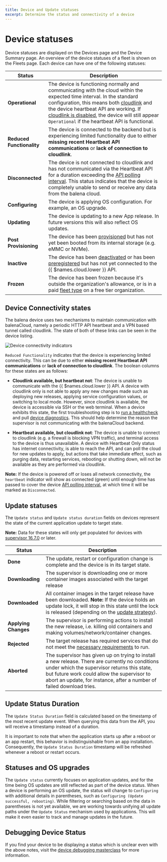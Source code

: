 ```yaml
---
title: Device and Update statuses
excerpt: Determine the status and connectivity of a device
---
```


# Device statuses

Device statuses are displayed on the Devices page and the Device Summary page. An overview of the device statuses of a fleet is shown on the Fleets page. Each device can have one of the following statuses:

| Status                                       | Description                                                                                                                                                                      |
|----------------------------------------------|----------------------------------------------------------------------------------------------------------------------------------------------------------------------------------|
| **Operational**                              | The device is functioning normally and communicating with the cloud within the expected time interval. In the standard configuration, this means both [cloudlink][cloudlink] and the device heartbeat API are working. If [cloudlink is disabled][bandwidth-reduction], the device will still appear `Operational` if the heartbeat API is functional.   |
| **Reduced Functionality**        | The device is connected to the backend but is experiencing limited functionality due to either **missing recent Heartbeat API communications** or **lack of connection to cloudlink**.                                                                                       |
| **Disconnected**                                  | The device is not connected to cloudlink and has not communicated via the Heartbeat API for a duration exceeding the [API polling interval][poll-interval]. This status indicates that the device is completely unable to send or receive any data from the balena cloud.                                                                                                                                                           |
| **Configuring**                              | The device is applying OS configuration. For example, an OS upgrade.                                                                                                                                         |
| **Updating**                                 | The device is updating to a new App release. In future versions this will also reflect OS updates.                                                                                                                                        |
| **Post Provisioning**                        | The device has been [provisioned][device-provisioning] but has not yet been booted from its internal storage (e.g. eMMC or NVMe).                                                                                              |
| **Inactive**                                 | The device has been [deactivated][deactivated] or has been [preregistered][preregistered] but has not yet connected to the {{ $names.cloud.lower }} API.                         |
| **Frozen**                                   | The device has been frozen because it's outside the organization's allowance, or is in a paid [fleet type][fleet type] on a free tier organization.                              |


## Device Connectivity states



The balena device uses two mechanisms to maintain communication with balenaCloud, namely a periodic HTTP API heartbeat and a VPN based tunnel called cloudlink. The state of both of these links can be seen in the device listing.

![Device connectivity indicators](/img/common/main_dashboard/device_status.webp)

`Reduced Functionality` indicates that the device is experiencing limited connectivity. This can be due to either **missing recent Heartbeat API communications** or **lack of connection to cloudlink**. The boolean columns for these states are as follows:

- **Cloudlink available, but heartbeat not**: The device is unable to communicate with the {{ $names.cloud.lower }} API. A device with cloudlink only is not able to apply any new changes made such as deploying new releases, applying service configuration values, or switching to local mode. However, since cloudlink is available, the device is accessible via SSH or the web terminal. When a device exhibits this state, the first troubleshooting step is to [run a healthcheck](https://docs.balena.io/reference/diagnostics/#device-health-checks) and pull [device diagnostics](https://docs.balena.io/reference/diagnostics/#device-diagnostics). This should help determine the reason the supervisor is not communicating with the balenaCloud backend.

- **Heartbeat available, but cloudlink not**: The device is unable to connect to cloudlink (e.g. a firewall is blocking VPN traffic), and terminal access to the device is thus unavailable. A device with Heartbeat Only status has internet connectivity, is able to reach the API, and can poll the cloud for new updates to apply, but actions that take immediate effect, such as purging data, restarting services, rebooting or shutting down, will not be available as they are performed via cloudlink.

__Note:__ If the device is powered off or loses all network connectivity, the `heartbeat` indicator will show as connected (green) until enough time has passed to cover the device [API polling interval][poll-interval], at which time it will be marked as `Disconnected`.


## Update statuses

The `Update status` and `Update status duration` fields on devices represent the state of the current application update to target state. 

__Note:__ Data for these states will only get populated for devices with [supervisor 16.7.0](https://github.com/balena-os/balena-supervisor/blob/master/CHANGELOG.md#v1670) or later.

| Status                                       | Description                                                                                                                                                                      |
|----------------------------------------------|----------------------------------------------------------------------------------------------------------------------------------------------------------------------------------|
| **Done**                              | The update, restart or configuration change is complete and the device is in its target state.                                          |
| **Downloading**                       | The supervisor is downloading one or more container images associated with the target release                                           |
| **Downloaded**                        | All container images in the target release have been downloaded. **Note:** If the device holds an update lock, it will stop in this state until the lock is released (depending on the [update strategy](https://docs.balena.io/learn/deploy/release-strategy/update-strategies/#controlling-the-update-strategy)). |
| **Applying Changes**                  | The supervisor is performing actions to install the new release, i.e. killing old containers and making volumes/network/container changes.    |
| **Rejected**                          | The target release has required services that do not meet the [necessary requirements](https://docs.balena.io/learn/develop/container-contracts/#container-contracts) to run. |
| **Aborted**                           | The supervisor has given up on trying to install a new release. There are currently no conditions under which the supervisor returns this state, but future work could allow the supervisor to abort an update, for instance, after a number of failed download tries.    |

## Update Status Duration

The `Update Status Duration` field is calculated based on the timestamp of the most recent update event. When querying this data from the API, you will receive a timestamp instead of a duration.

It is important to note that when the application starts up after a reboot or an app restart, this behavior is indistinguishable from an app installation. Consequently, the `Update Status Duration` timestamp will be refreshed whenever a reboot or restart occurs.

## Statuses and OS upgrades

The `Update status` currently focuses on application updates, and for the time being OS updates are still reflected as part of the device status. When a device is performing an OS update, the status will change to `Configuring` with additional details in parentheses, such as `Configuring (Update successful, rebooting)`. While filtering or searching based on the data in parentheses is not yet available, we are working towards unifying all update paths under the `Update Status` mechanism used by applications. This will make it even easier to track and manage updates in the future.

## Debugging Device Status

If you find your device to be displaying a status which is unclear even with the above notes, visit the [device debugging masterclass][debugging-masterclass] for more information.

[deactivated]: /learn/accounts/billing/#inactive-devices
[poll-interval]: /learn/manage/configuration/#variable-list
[device-provisioning]: /learn/welcome/primer/#device-provisioning
[preregistered]:/learn/more/masterclasses/advanced-cli/#52-preregistering-a-device
[fleet type]:/learn/accounts/fleet-types
[debugging-masterclass]:/learn/more/masterclasses/device-debugging
[cloudlink]:/learn/welcome/security/#cloudlink
[bandwidth-reduction]:/reference/supervisor/bandwidth-reduction/#side-effects--warnings